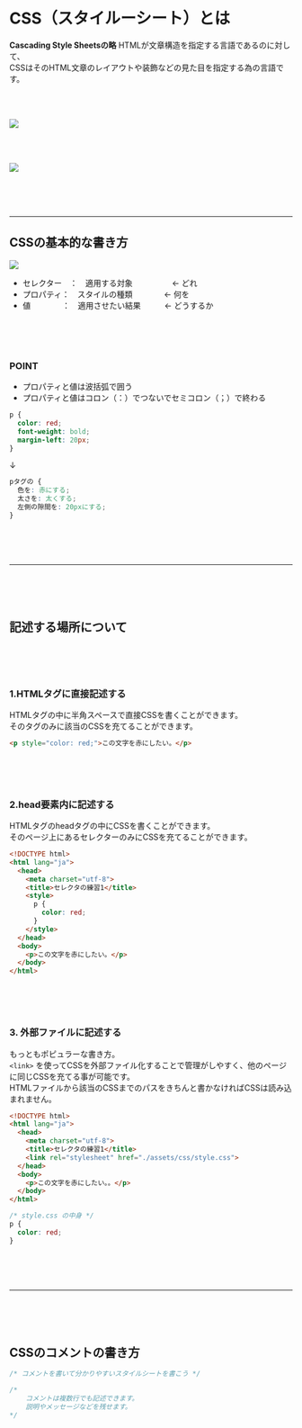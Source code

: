 # CSS（スタイルーシート）とは

**Cascading Style Sheetsの略**
HTMLが文章構造を指定する言語であるのに対して、  
CSSはそのHTML文章のレイアウトや装飾などの見た目を指定する為の言語です。

<br><br>

![](https://laro.jp/lesson/images/lesson-html-cssbasic1.png)

<br><br>

![](https://laro.jp/lesson/images/lesson-html-cssbasic2.png)

<br><br><br>

---
## CSSの基本的な書き方


![](https://laro.jp/lesson/images/lesson-html-cssbasic3.png)



- セレクター　：　適用する対象　　　　　← どれ
- プロパティ：　スタイルの種類　　　　← 何を
- 値　　　　：　適用させたい結果　　　← どうするか

<br><br><br>

### POINT

- プロパティと値は波括弧で囲う
- プロパティと値はコロン（：）でつないでセミコロン（；）で終わる


```css
p {
  color: red;
  font-weight: bold;
  margin-left: 20px;
}
```
↓
```css
pタグの {
  色を: 赤にする;
  太さを: 太くする;
  左側の隙間を: 20pxにする;
}
```

<br><br><br>

---

<br><br><br>

## 記述する場所について

<br><br><br>

### 1.HTMLタグに直接記述する

HTMLタグの中に半角スペースで直接CSSを書くことができます。  
そのタグのみに該当のCSSを充てることができます。

```html
<p style="color: red;">この文字を赤にしたい。</p>
```

<br><br><br>

### 2.head要素内に記述する

HTMLタグのheadタグの中にCSSを書くことができます。  
そのページ上にあるセレクターのみにCSSを充てることができます。

```html
<!DOCTYPE html>
<html lang="ja">
  <head>
    <meta charset="utf-8">
    <title>セレクタの練習1</title>
    <style>
      p {
        color: red;
      }
    </style>
  </head>
  <body>
    <p>この文字を赤にしたい。</p>
  </body>
</html>
```

<br><br><br>

### 3. 外部ファイルに記述する

もっともポピュラーな書き方。  
`<link>` を使ってCSSを外部ファイル化することで管理がしやすく、他のページに同じCSSを充てる事が可能です。  
HTMLファイルから該当のCSSまでのパスをきちんと書かなければCSSは読み込まれません。

```html
<!DOCTYPE html>
<html lang="ja">
  <head>
    <meta charset="utf-8">
    <title>セレクタの練習1</title>
    <link rel="stylesheet" href="./assets/css/style.css">
  </head>
  <body>
    <p>この文字を赤にしたい。。</p>
  </body>
</html>
```

```css
/* style.css の中身 */
p {
  color: red;
}
```
<br><br><br>

---

<br><br><br>

## CSSのコメントの書き方

```css
/* コメントを書いて分かりやすいスタイルシートを書こう */

/*
    コメントは複数行でも記述できます。
    説明やメッセージなどを残せます。
*/
```
